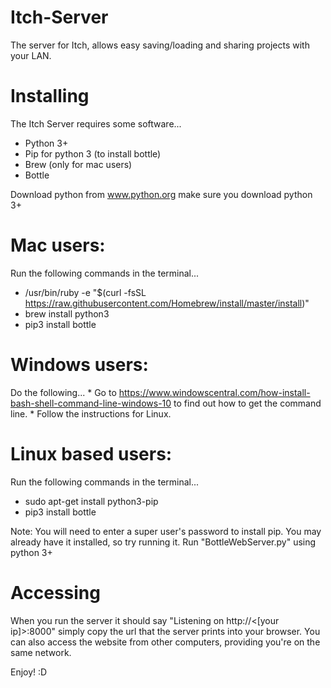 # Itch-Server
The server for Itch, allows easy saving/loading and sharing projects with your LAN.

# Installing
The Itch Server requires some software...
  * Python 3+
  * Pip for python 3 (to install bottle)
  * Brew (only for mac users)
  * Bottle
  
Download python from www.python.org make sure you download python 3+
# Mac users:
Run the following commands in the terminal...
  * /usr/bin/ruby -e "$(curl -fsSL https://raw.githubusercontent.com/Homebrew/install/master/install)"
  * brew install python3
  * pip3 install bottle
  
# Windows users:
  Do the following...
    * Go to https://www.windowscentral.com/how-install-bash-shell-command-line-windows-10 to find out how to get the command line.
    * Follow the instructions for Linux.

# Linux based users:
Run the following commands in the terminal...
  * sudo apt-get install python3-pip
  * pip3 install bottle
  
Note: You will need to enter a super user's password to install pip.
You may already have it installed, so try running it.
Run "BottleWebServer.py" using python 3+


# Accessing
When you run the server it should say "Listening on http://<[your ip]>:8000" simply copy the url that the server prints into your browser.
You can also access the website from other computers, providing you're on the same network.

Enjoy! :D

